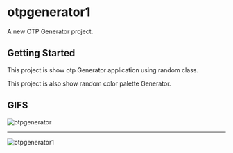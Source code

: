 # otpgenerator1

A new OTP Generator project.

## Getting Started

This project is show otp Generator application using random class.

This project is also show random color palette Generator.

## GIFS

![otpgenerator](https://user-images.githubusercontent.com/102577515/170290952-93369185-b6e9-41e8-97e6-016479dbcf4f.gif)

---

![otpgenerator1](https://user-images.githubusercontent.com/102577515/170290996-7d1969a1-d3ce-4446-8b8f-5749c4723733.gif)


